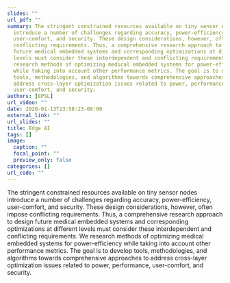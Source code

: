 ```yaml
---
slides: ""
url_pdf: ""
summary: The stringent constrained resources available on tiny sensor nodes
  introduce a number of challenges regarding accuracy, power-efficiency,
  user-comfort, and security. These design considerations, however, often impose
  conflicting requirements. Thus, a comprehensive research approach to design
  future medical embedded systems and corresponding optimizations at different
  levels must consider these interdependent and conflicting requirements. We
  research methods of optimizing medical embedded systems for power-efficiency
  while taking into account other performance metrics. The goal is to develop
  tools, methodologies, and algorithms towards comprehensive approaches to
  address cross-layer optimization issues related to power, performance,
  user-comfort, and security.
authors: [EPSL]
url_video: ""
date: 2020-01-13T23:58:23-08:00
external_link: ""
url_slides: ""
title: Edge AI
tags: []
image:
  caption: ""
  focal_point: ""
  preview_only: false
categories: []
url_code: ""
---
```

The stringent constrained resources available on tiny sensor nodes introduce a number of challenges regarding accuracy, power-efficiency, user-comfort, and security. These design considerations, however, often impose conflicting requirements. Thus, a comprehensive research approach to design future medical embedded systems and corresponding optimizations at different levels must consider these interdependent and conflicting requirements. We research methods of optimizing medical embedded systems for power-efficiency while taking into account other performance metrics. The goal is to develop tools, methodologies, and algorithms towards comprehensive approaches to address cross-layer optimization issues related to power, performance, user-comfort, and security.

